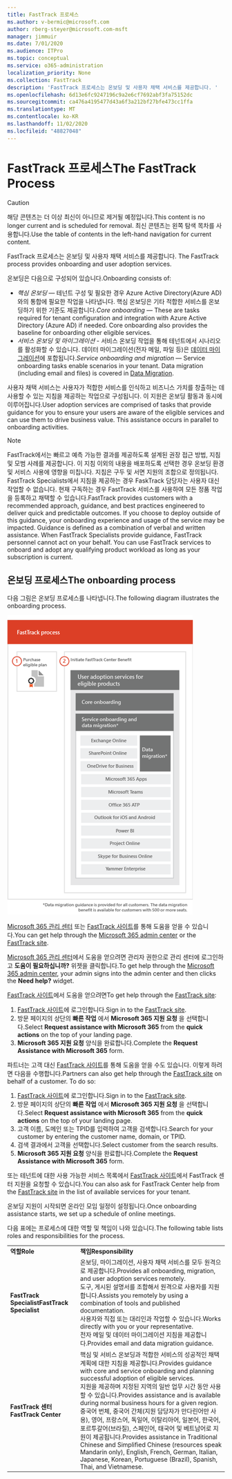 ```yaml
---
title: FastTrack 프로세스
ms.author: v-bermic@microsoft.com
author: rberg-steyer@microsoft.com-msft
manager: jimmuir
ms.date: 7/01/2020
ms.audience: ITPro
ms.topic: conceptual
ms.service: o365-administration
localization_priority: None
ms.collection: FastTrack
description: 'FastTrack 프로세스는 온보딩 및 사용자 채택 서비스를 제공합니다. '
ms.openlocfilehash: 6d13e6fc9247196c9a2e6cf7692abf3fa75152dc
ms.sourcegitcommit: ca476a4195477d43a6f3a212bf27bfe473cc1ffa
ms.translationtype: MT
ms.contentlocale: ko-KR
ms.lasthandoff: 11/02/2020
ms.locfileid: "48827048"
---
```

# <a name="the-fasttrack-process"></a><span data-ttu-id="b1af6-103">FastTrack 프로세스</span><span class="sxs-lookup"><span data-stu-id="b1af6-103">The FastTrack Process</span></span>

> [!CAUTION]
> <span data-ttu-id="b1af6-104">해당 콘텐츠는 더 이상 최신이 아니므로 제거될 예정입니다.</span><span class="sxs-lookup"><span data-stu-id="b1af6-104">This content is no longer current and is scheduled for removal.</span></span> <span data-ttu-id="b1af6-105">최신 콘텐츠는 왼쪽 탐색 목차를 사용합니다.</span><span class="sxs-lookup"><span data-stu-id="b1af6-105">Use the table of contents in the left-hand navigation for current content.</span></span>

<span data-ttu-id="b1af6-106">FastTrack 프로세스는 온보딩 및 사용자 채택 서비스를 제공합니다. </span><span class="sxs-lookup"><span data-stu-id="b1af6-106">The FastTrack process provides onboarding and user adoption services.</span></span> 
  
<span data-ttu-id="b1af6-107">온보딩은 다음으로 구성되어 있습니다.</span><span class="sxs-lookup"><span data-stu-id="b1af6-107">Onboarding consists of:</span></span>
  
- <span data-ttu-id="b1af6-p102">*핵심 온보딩* — 테넌트 구성 및 필요한 경우 Azure Active Directory(Azure AD)와의 통합에 필요한 작업을 나타냅니다. 핵심 온보딩은 기타 적합한 서비스를 온보딩하기 위한 기준도 제공합니다.</span><span class="sxs-lookup"><span data-stu-id="b1af6-p102">*Core onboarding* — These are tasks required for tenant configuration and integration with Azure Active Directory (Azure AD) if needed. Core onboarding also provides the baseline for onboarding other eligible services.</span></span> 
- <span data-ttu-id="b1af6-p103">*서비스 온보딩 및 마이그레이션* - 서비스 온보딩 작업을 통해 테넌트에서 시나리오를 활성화할 수 있습니다. 데이터 마이그레이션(전자 메일, 파일 등)은 [데이터 마이그레이션](O365-data-migration.md)에 포합됩니다.</span><span class="sxs-lookup"><span data-stu-id="b1af6-p103">*Service onboarding and migration* — Service onboarding tasks enable scenarios in your tenant. Data migration (including email and files) is covered in [Data Migration](O365-data-migration.md).</span></span> 
    
<span data-ttu-id="b1af6-p104">사용자 채택 서비스는 사용자가 적합한 서비스를 인식하고 비즈니스 가치를 창출하는 데 사용할 수 있는 지침을 제공하는 작업으로 구성됩니다. 이 지원은 온보딩 활동과 동시에 이루어집니다.</span><span class="sxs-lookup"><span data-stu-id="b1af6-p104">User adoption services are comprised of tasks that provide guidance for you to ensure your users are aware of the eligible services and can use them to drive business value. This assistance occurs in parallel to onboarding activities.</span></span>
  
> [!NOTE]
> <span data-ttu-id="b1af6-p105">FastTrack에서는 빠르고 예측 가능한 결과를 제공하도록 설계된 권장 접근 방법, 지침 및 모범 사례를 제공합니다. 이 지침 이외의 내용을 배포하도록 선택한 경우 온보딩 환경 및 서비스 사용에 영향을 미칩니다. 지침은 구두 및 서면 지원의 조합으로 정의됩니다. FastTrack Specialists에서 지침을 제공하는 경우 FaskTrack 담당자는 사용자 대신 작업할 수 없습니다. 현재 구독하는 경우 FastTrack 서비스를 사용하여 모든 정품 작업을 등록하고 채택할 수 있습니다.</span><span class="sxs-lookup"><span data-stu-id="b1af6-p105">FastTrack provides customers with a recommended approach, guidance, and best practices engineered to deliver quick and predictable outcomes. If you choose to deploy outside of this guidance, your onboarding experience and usage of the service may be impacted. Guidance is defined as a combination of verbal and written assistance. When FastTrack Specialists provide guidance, FastTrack personnel cannot act on your behalf. You can use FastTrack services to onboard and adopt any qualifying product workload as long as your subscription is current.</span></span> 
  
## <a name="the-onboarding-process"></a><span data-ttu-id="b1af6-119">온보딩 프로세스</span><span class="sxs-lookup"><span data-stu-id="b1af6-119">The onboarding process</span></span>

<span data-ttu-id="b1af6-120">다음 그림은 온보딩 프로세스를 나타냅니다.</span><span class="sxs-lookup"><span data-stu-id="b1af6-120">The following diagram illustrates the onboarding process.</span></span>
  
![온보딩 혜택 사용 일정](media/o365-onboarding-timeline-m365-apps.png)
  
<span data-ttu-id="b1af6-122">[Microsoft 365 관리 센터](https://go.microsoft.com/fwlink/?linkid=2032704) 또는 [FastTrack 사이트](https://go.microsoft.com/fwlink/?linkid=780698)를 통해 도움을 얻을 수 있습니다.</span><span class="sxs-lookup"><span data-stu-id="b1af6-122">You can get help through the [Microsoft 365 admin center](https://go.microsoft.com/fwlink/?linkid=2032704) or the [FastTrack site](https://go.microsoft.com/fwlink/?linkid=780698).</span></span> 

<span data-ttu-id="b1af6-123">[Microsoft 365 관리 센터](https://go.microsoft.com/fwlink/?linkid=2032704)에서 도움을 얻으려면 관리자 권한으로 관리 센터에 로그인하고 **도움이 필요하십니까?** 위젯을 클릭합니다.</span><span class="sxs-lookup"><span data-stu-id="b1af6-123">To get help through the [Microsoft 365 admin center](https://go.microsoft.com/fwlink/?linkid=2032704), your admin signs into the admin center and then clicks the **Need help?** widget.</span></span> 

<span data-ttu-id="b1af6-124">[FastTrack 사이트](https://go.microsoft.com/fwlink/?linkid=780698)에서 도움을 얻으려면</span><span class="sxs-lookup"><span data-stu-id="b1af6-124">To get help through the [FastTrack site](https://go.microsoft.com/fwlink/?linkid=780698):</span></span> 
1.    <span data-ttu-id="b1af6-125">[FastTrack 사이트](https://go.microsoft.com/fwlink/?linkid=780698)에 로그인합니다.</span><span class="sxs-lookup"><span data-stu-id="b1af6-125">Sign in to the [FastTrack site](https://go.microsoft.com/fwlink/?linkid=780698).</span></span> 
2.    <span data-ttu-id="b1af6-126">방문 페이지의 상단의 **빠른 작업** 에서 **Microsoft 365 지원 요청** 을 선택합니다.</span><span class="sxs-lookup"><span data-stu-id="b1af6-126">Select **Request assistance with Microsoft 365** from the **quick actions** on the top of your landing page.</span></span>
3.    <span data-ttu-id="b1af6-127">**Microsoft 365 지원 요청** 양식을 완료합니다.</span><span class="sxs-lookup"><span data-stu-id="b1af6-127">Complete the **Request Assistance with Microsoft 365** form.</span></span>
  
<span data-ttu-id="b1af6-p106">파트너는 고객 대신 [FastTrack 사이트](https://go.microsoft.com/fwlink/?linkid=780698)를 통해 도움을 얻을 수도 있습니다. 이렇게 하려면 다음을 수행합니다.</span><span class="sxs-lookup"><span data-stu-id="b1af6-p106">Partners can also get help through the [FastTrack site](https://go.microsoft.com/fwlink/?linkid=780698) on behalf of a customer. To do so:</span></span>
1.    <span data-ttu-id="b1af6-130">[FastTrack 사이트](https://go.microsoft.com/fwlink/?linkid=780698)에 로그인합니다.</span><span class="sxs-lookup"><span data-stu-id="b1af6-130">Sign in to the [FastTrack site](https://go.microsoft.com/fwlink/?linkid=780698).</span></span> 
2.    <span data-ttu-id="b1af6-131">방문 페이지의 상단의 **빠른 작업** 에서 **Microsoft 365 지원 요청** 을 선택합니다.</span><span class="sxs-lookup"><span data-stu-id="b1af6-131">Select **Request assistance with Microsoft 365** from the **quick actions** on the top of your landing page.</span></span>
3.    <span data-ttu-id="b1af6-132">고객 이름, 도메인 또는 TPID를 입력하여 고객을 검색합니다.</span><span class="sxs-lookup"><span data-stu-id="b1af6-132">Search for your customer by entering the customer name, domain, or TPID.</span></span>
4.    <span data-ttu-id="b1af6-133">검색 결과에서 고객을 선택합니다.</span><span class="sxs-lookup"><span data-stu-id="b1af6-133">Select customer from the search results.</span></span>
5.    <span data-ttu-id="b1af6-134">**Microsoft 365 지원 요청** 양식을 완료합니다.</span><span class="sxs-lookup"><span data-stu-id="b1af6-134">Complete the **Request Assistance with Microsoft 365** form.</span></span>
  
 <span data-ttu-id="b1af6-135">또는 테넌트에 대한 사용 가능한 서비스 목록에서 [FastTrack 사이트](https://go.microsoft.com/fwlink/?linkid=780698)에서 FastTrack 센터 지원을 요청할 수 있습니다.</span><span class="sxs-lookup"><span data-stu-id="b1af6-135">You can also ask for FastTrack Center help from the [FastTrack site](https://go.microsoft.com/fwlink/?linkid=780698) in the list of available services for your tenant.</span></span> 
    
 <span data-ttu-id="b1af6-136">온보딩 지원이 시작되면 온라인 모임 일정이 설정됩니다.</span><span class="sxs-lookup"><span data-stu-id="b1af6-136">Once onboarding assistance starts, we set up a schedule of online meetings.</span></span>

<span data-ttu-id="b1af6-137">다음 표에는 프로세스에 대한 역할 및 책임이 나와 있습니다.</span><span class="sxs-lookup"><span data-stu-id="b1af6-137">The following table lists roles and responsibilities for the process.</span></span>
    
|||
|:-----|:-----|
|<span data-ttu-id="b1af6-138">**역할**</span><span class="sxs-lookup"><span data-stu-id="b1af6-138">**Role**</span></span> <br/> |<span data-ttu-id="b1af6-139">**책임**</span><span class="sxs-lookup"><span data-stu-id="b1af6-139">**Responsibility**</span></span> <br/> |
|<span data-ttu-id="b1af6-140">**FastTrack Specialist**</span><span class="sxs-lookup"><span data-stu-id="b1af6-140">**FastTrack Specialist**</span></span> <br/> |<span data-ttu-id="b1af6-141">온보딩, 마이그레이션, 사용자 채택 서비스를 모두 원격으로 제공합니다.</span><span class="sxs-lookup"><span data-stu-id="b1af6-141">Provides all onboarding, migration, and user adoption services remotely.</span></span>  <br/> <span data-ttu-id="b1af6-142">도구, 게시된 설명서를 조합해서 원격으로 사용자를 지원합니다.</span><span class="sxs-lookup"><span data-stu-id="b1af6-142">Assists you remotely by using a combination of tools and published documentation.</span></span> <br/> <span data-ttu-id="b1af6-143">사용자와 직접 또는 대리인과 작업할 수 있습니다.</span><span class="sxs-lookup"><span data-stu-id="b1af6-143">Works directly with you or your representative.</span></span> <br/> <span data-ttu-id="b1af6-144">전자 메일 및 데이터 마이그레이션 지침을 제공합니다.</span><span class="sxs-lookup"><span data-stu-id="b1af6-144">Provides email and data migration guidance.</span></span>|
|<span data-ttu-id="b1af6-145">**FastTrack 센터**</span><span class="sxs-lookup"><span data-stu-id="b1af6-145">**FastTrack Center**</span></span>  <br/> |<span data-ttu-id="b1af6-146">핵심 및 서비스 온보딩과 적합한 서비스의 성공적인 채택 계획에 대한 지침을 제공합니다.</span><span class="sxs-lookup"><span data-stu-id="b1af6-146">Provides guidance with core and service onboarding and planning successful adoption of eligible services.</span></span>  <br/> <span data-ttu-id="b1af6-147">지원을 제공하며 지정된 지역의 일반 업무 시간 동안 사용할 수 있습니다.</span><span class="sxs-lookup"><span data-stu-id="b1af6-147">Provides assistance and is available during normal business hours for a given region.</span></span> <br/> <span data-ttu-id="b1af6-148">중국어 번체, 중국어 간체(지원 담당자가 만다린어만 사용), 영어, 프랑스어, 독일어, 이탈리아어, 일본어, 한국어, 포르투갈어(브라질), 스페인어, 태국어 및 베트남어로 지원이 제공됩니다.</span><span class="sxs-lookup"><span data-stu-id="b1af6-148">Provides assistance in Traditional Chinese and Simplified Chinese (resources speak Mandarin only), English, French, German, Italian, Japanese, Korean, Portuguese (Brazil), Spanish, Thai, and Vietnamese.</span></span>|
